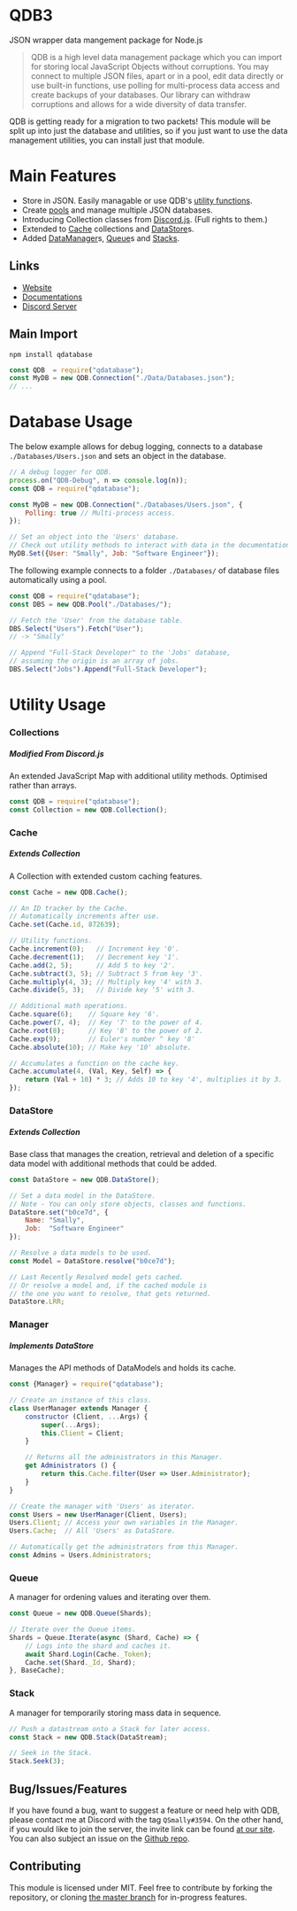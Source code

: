 
# QDB3

JSON wrapper data mangement package for Node.js

> QDB is a high level data management package which you can import for storing local JavaScript Objects without corruptions. You may connect to multiple JSON files, apart or in a pool, edit data directly or use built-in functions, use polling for multi-process data access and create backups of your databases. Our library can withdraw corruptions and allows for a wide diversity of data transfer.

QDB is getting ready for a migration to two packets! This module will be split up into just the database and utilities, so if you just want to use the data management utilities, you can install just that module.

# Main Features
* Store in JSON. Easily managable or use QDB's [utility functions](https://qdb.qbot.eu/documentations/functions).
* Create [pools](https://qdb.qbot.eu/documentations/pool) and manage multiple JSON databases.
* Introducing Collection classes from [Discord.js](https://discord.js.org/). (Full rights to them.)
* Extended to [Cache](https://qdb.qbot.eu/documentations/helpers/cache) collections and [DataStore](https://qdb.qbot.eu/documentations/helpers/datastore)s.
* Added [DataManager](https://qdb.qbot.eu/documentations/helpers/manager)s, [Queue](https://qdb.qbot.eu/documentations/helpers/queue)s and [Stacks](https://qdb.qbot.eu/documentations/helpers/stack).

## Links
* [Website](https://qdb.qbot.eu)
* [Documentations](https://qdb.qbot.eu/docs)
* [Discord Server](https://qdb.qbot.eu/discord)

## Main Import
`npm install qdatabase`
```js
const QDB  = require("qdatabase");
const MyDB = new QDB.Connection("./Data/Databases.json");
// ...
```

# Database Usage

The below example allows for debug logging, connects to a database `./Databases/Users.json` and sets an object in the database.
```js
// A debug logger for QDB.
process.on("QDB-Debug", n => console.log(n));
const QDB = require("qdatabase");

const MyDB = new QDB.Connection("./Databases/Users.json", {
    Polling: true // Multi-process access.
});

// Set an object into the 'Users' database.
// Check out utility methods to interact with data in the documentations.
MyDB.Set({User: "Smally", Job: "Software Engineer"});
```

The following example connects to a folder `./Databases/` of database files automatically using a pool.
```js
const QDB = require("qdatabase");
const DBS = new QDB.Pool("./Databases/");

// Fetch the 'User' from the database table.
DBS.Select("Users").Fetch("User");
// -> "Smally"

// Append "Full-Stack Developer" to the 'Jobs' database,
// assuming the origin is an array of jobs.
DBS.Select("Jobs").Append("Full-Stack Developer");
```

# Utility Usage

### Collections
##### Modified From Discord.js
An extended JavaScript Map with additional utility methods. Optimised rather than arrays.
```js
const QDB = require("qdatabase");
const Collection = new QDB.Collection();
```

### Cache
##### Extends Collection
A Collection with extended custom caching features.
```js
const Cache = new QDB.Cache();

// An ID tracker by the Cache.
// Automatically increments after use.
Cache.set(Cache.id, 872639);

// Utility functions.
Cache.increment(0);   // Increment key '0'.
Cache.decrement(1);   // Decrement key '1'.
Cache.add(2, 5);      // Add 5 to key '2'.
Cache.subtract(3, 5); // Subtract 5 from key '3'.
Cache.multiply(4, 3); // Multiply key '4' with 3.
Cache.divide(5, 3);   // Divide key '5' with 3.

// Additional math operations.
Cache.square(6);    // Square key '6'.
Cache.power(7, 4);  // Key '7' to the power of 4.
Cache.root(8);      // Key '8' to the power of 2.
Cache.exp(9);       // Euler's number ^ key '8'
Cache.absolute(10); // Make key '10' absolute.

// Accumulates a function on the cache key.
Cache.accumulate(4, (Val, Key, Self) => {
    return (Val + 10) * 3; // Adds 10 to key '4', multiplies it by 3.
});
```

### DataStore
##### Extends Collection
Base class that manages the creation, retrieval and deletion of a specific data model with additional methods that could be added.
```js
const DataStore = new QDB.DataStore();

// Set a data model in the DataStore.
// Note - You can only store objects, classes and functions.
DataStore.set("b0ce7d", {
    Name: "Smally",
    Job:  "Software Engineer"
});

// Resolve a data models to be used.
const Model = DataStore.resolve("b0ce7d");

// Last Recently Resolved model gets cached.
// Or resolve a model and, if the cached module is
// the one you want to resolve, that gets returned.
DataStore.LRR;
```

### Manager
##### Implements DataStore
Manages the API methods of DataModels and holds its cache.
```js
const {Manager} = require("qdatabase");

// Create an instance of this class.
class UserManager extends Manager {
    constructor (Client, ...Args) {
        super(...Args);
        this.Client = Client;
    }

    // Returns all the administrators in this Manager.
    get Administrators () {
        return this.Cache.filter(User => User.Administrator);
    }
}

// Create the manager with 'Users' as iterator.
const Users = new UserManager(Client, Users);
Users.Client; // Access your own variables in the Manager.
Users.Cache;  // All 'Users' as DataStore.

// Automatically get the administrators from this Manager.
const Admins = Users.Administrators;
```

### Queue
A manager for ordening values and iterating over them.
```js
const Queue = new QDB.Queue(Shards);

// Iterate over the Queue items.
Shards = Queue.Iterate(async (Shard, Cache) => {
    // Logs into the shard and caches it.
    await Shard.Login(Cache._Token);
    Cache.set(Shard._Id, Shard);
}, BaseCache);
```

### Stack
A manager for temporarily storing mass data in sequence.
```js
// Push a datastream onto a Stack for later access.
const Stack = new QDB.Stack(DataStream);

// Seek in the Stack.
Stack.Seek(3);
```

## Bug/Issues/Features
If you have found a bug, want to suggest a feature or need help with QDB, please contact me at Discord with the tag `QSmally#3594`. On the other hand, if you would like to join the server, the invite link can be found [at our site](https://qdb.qbot.eu/discord). You can also subject an issue on the [Github repo](https://github.com/QSmally/QDB).

## Contributing
This module is licensed under MIT. Feel free to contribute by forking the repository, or cloning [the master branch](https://github.com/QSmally/QDB#master) for in-progress features.
